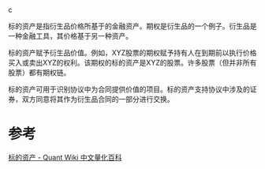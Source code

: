 c


标的资产是指衍生品价格所基于的金融资产。期权是衍生品的一个例子。衍生品是一种金融工具，其价格基于另一种资产。

标的资产赋予衍生品价值。例如，XYZ股票的期权赋予持有人在到期前以执行价格买入或卖出XYZ的权利。该期权的标的资产是XYZ的股票。许多股票（但并非所有股票）都有期权链。

标的资产可用于识别协议中为合同提供价值的项目。标的资产支持协议中涉及的证券，双方同意将其作为衍生品合同的一部分进行交换。


# 参考
[标的资产 - Quant Wiki 中文量化百科](https://quant-wiki.com/basic/finance/%E6%A0%87%E7%9A%84%E8%B5%84%E4%BA%A7_Underlying%20Asset/)
